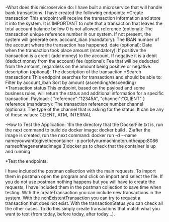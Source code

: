 -What does this microservice do:
  I have built a microservice that will handle bank transactions. I have created the
following endpoints: 
  *Create transaction
    This endpoint will receive the transaction information and store it into the system.
    It is IMPORTANT to note that a transaction that leaves the total account balance bellow 0 is not allowed.
        reference (optional): The transaction unique reference number in our system. If not present, the system
    will generate one.
    account_iban (mandatory): The IBAN number of the account where the transaction has happened.
    date (optional): Date when the transaction took place
    amount (mandatory): If positive the transaction is a credit (add money) to the account. If negative it is a
    debit (deduct money from the account)
    fee (optional): Fee that will be deducted from the amount, regardless on the amount being positive or
    negative.
    description (optional): The description of the transaction
  *Search transactions
    This endpoint searches for transactions and should be able to:
    Filter by account_iban
    Sort by amount (ascending/descending) 
  *Transaction status
    This endpoint, based on the payload and some business rules, will return the status and additional information
    for a specific transaction.
    Payload:
    {
    "reference":"12345A",
    "channel":"CLIENT"
    }
    reference (mandatory): The transaction reference number
    channel (optional): The type of the channel that is asking for the status. It can be any of these values:
    CLIENT, ATM, INTERNAL

-How to Test the Application:
  1)In the directory that the DockerFile.txt is, run the next command to build de docker image: docker build .
  2)after the image is created, run the next command: docker run -d --name nameyouwanttogivethecontainer -p portofyourmachinetoruntheapp:8086 nameofthegeneratedimage
  3)docker ps to check that the container is up and running


  *Test the endpoints: 

  I have included the postman collection with the main requests. To import them in postman open the program and click on import and select the file. If you do not use postman nothing happens but you will have to create the requests, I have included them in the postman collection to save time when testing. With the createTransaction you can include new transactions in the system. With the nonExistentTransaction you can try to request a transaction that does not exist. With the transactionStatus you can check all the other cases. To do this simply create transactions that match what you want to test (from today, before today, after today...).
